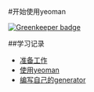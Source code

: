 #开始使用yeoman

[![Greenkeeper badge](https://badges.greenkeeper.io/colorpeach/try-yeoman.svg)](https://greenkeeper.io/)

##学习记录
* [准备工作](https://github.com/colorpeach/try-yeoman/blob/master/准备工作.md)
* [使用yeoman](https://github.com/colorpeach/try-yeoman/blob/master/使用yeoman.md)
* [编写自己的generator](https://github.com/colorpeach/try-yeoman/blob/master/编写自己的generator.md)
